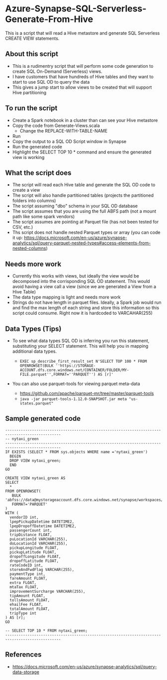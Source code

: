 # Azure-Synapse-SQL-Serverless-Generate-From-Hive
This is a script that will read a Hive metastore and generate SQL Serverless CREATE VIEW statements.

## About this script
- This is a rudimentry script that will perform some code generation to create SQL On-Demand (Serverless) views.  
- I have customers that have hundreds of Hive tables and they want to start to use SQL OD to query the data
- This gives a jump start to allow views to be created that will support Hive partitioning

## To run the script
- Create a Spark notebook in a cluster than can see your Hive metastore
- Copy the code from Generate-Views.scala
  - Change the REPLACE-WITH-TABLE-NAME 
- Run
- Copy the output to a SQL OD Script window in Synapse
- Run the generated code
- Highlight the SELECT TOP 10 * command and ensure the generated view is working

## What the script does
- The script will read each Hive table and generate the SQL OD code to create a view
- The script will also handle partitioned tables (projects the partitioned folders into columns)
- The script assuming "dbo" schema in your SQL OD database
- The script assumes that you are using the full ABFS path (not a mount path like some spark vendors)
- The script assumes are pointing at Parquet file (has not been tested for CSV, etc.)
- Ths script does not handle nested Parquet types or array (you can code it up: https://docs.microsoft.com/en-us/azure/synapse-analytics/sql/query-parquet-nested-types#access-elements-from-nested-columns)

## Needs more work
- Currently this works with views, but ideally the view would be decomposed into the corrisponding SQL OD statement.  This would avoid having a view call a view (since we are generated a View from a Hive Table)
- The data type mapping is light and needs more work
- Strings do not have length in parquet files.  Ideally, a Spark job would run and find the max length of each string and store this information so this script could consume.  Right now it is hardcoded to VARCAHAR(255)

## Data Types (Tips)
- To see what data types SQL OD is inferring you run this statement, substituting your SELECT statement.  This will help you in mapping additional data types.
   - ```EXEC sp_describe_first_result_set N'SELECT TOP 100 * FROM OPENROWSET(BULK ''https://STORAGE-ACCOUNT.dfs.core.windows.net/CONTAINER/FOLDER/MY-FILE.parquet'',FORMAT=''PARQUET'') AS [r]'```

- You can also use parquet-tools for viewing parquet meta-data
   - https://github.com/apache/parquet-mr/tree/master/parquet-tools
   - ```java -jar parquet-tools-1.12.0-SNAPSHOT.jar meta "us-states.parquet"```


## Sample generated code
```
-----------------------------------------------------------------------------------------------
-- nytaxi_green
-----------------------------------------------------------------------------------------------
IF EXISTS (SELECT * FROM sys.objects WHERE name ='nytaxi_green')
  BEGIN
  DROP VIEW nytaxi_green;
  END
GO

CREATE VIEW nytaxi_green AS
SELECT
  *
FROM OPENROWSET(
   BULK 'abfss://data@mystorageaccount.dfs.core.windows.net/synapse/workspaces/folder/nytaxi_green/*.parquet',
   FORMAT='PARQUET'
)
WITH (
  vendorID int,
  lpepPickupDatetime DATETIME2,
  lpepDropoffDatetime DATETIME2,
  passengerCount int,
  tripDistance FLOAT,
  puLocationId VARCHAR(255),
  doLocationId VARCHAR(255),
  pickupLongitude FLOAT,
  pickupLatitude FLOAT,
  dropoffLongitude FLOAT,
  dropoffLatitude FLOAT,
  rateCodeID int,
  storeAndFwdFlag VARCHAR(255),
  paymentType int,
  fareAmount FLOAT,
  extra FLOAT,
  mtaTax FLOAT,
  improvementSurcharge VARCHAR(255),
  tipAmount FLOAT,
  tollsAmount FLOAT,
  ehailFee FLOAT,
  totalAmount FLOAT,
  tripType int
) AS [r];
GO

-- SELECT TOP 10 * FROM nytaxi_green;
-----------------------------------------------------------------------------------------------
```

## References
- https://docs.microsoft.com/en-us/azure/synapse-analytics/sql/query-data-storage